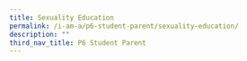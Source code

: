```yaml
---
title: Sexuality Education
permalink: /i-am-a/p6-student-parent/sexuality-education/
description: ""
third_nav_title: P6 Student Parent
---
```

